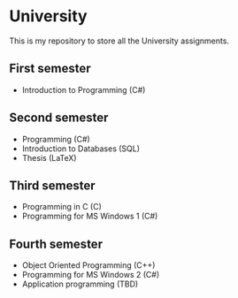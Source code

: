 # University

This is my repository to store all the University assignments.

## First semester

- Introduction to Programming (C#)

## Second semester

- Programming (C#)
- Introduction to Databases (SQL)
- Thesis (LaTeX)

## Third semester

- Programming in C (C)
- Programming for MS Windows 1 (C#)

## Fourth semester

- Object Oriented Programming (C++)
- Programming for MS Windows 2 (C#)
- Application programming (TBD)